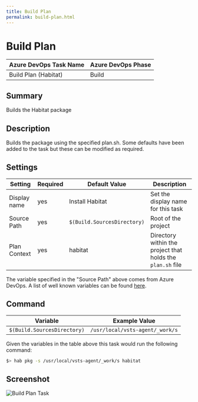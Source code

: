 ```yaml
---
title: Build Plan
permalink: build-plan.html
---
```


# Build Plan

| **Azure DevOps Task Name**   | **Azure DevOps Phase** |
|----------------------|----------------|
| Build Plan (Habitat) | Build          |

## Summary

Builds the Habitat package

## Description

Builds the package using the specified plan.sh. Some defaults have been added to the task but these can be modified as required.

## Settings

| Setting      | Required | Default Value               | Description                                                |
|--------------|----------|-----------------------------|------------------------------------------------------------|
| Display name | yes      | Install Habitat             | Set the display name for this task                         |
| Source Path  | yes      | `$(Build.SourcesDirectory)` | Root of the project                                        |
| Plan Context | yes      | habitat                     | Directory within the project that holds the `plan.sh` file |

The variable specified in the "Source Path" above comes from Azure DevOps. A list of well known variables can be found [here](https://www.visualstudio.com/en-us/docs/build/define/variables).

## Command

| Variable                    | Example Value                   |
|-----------------------------|---------------------------------|
| `$(Build.SourcesDirectory)` | `/usr/local/vsts-agent/_work/s` |

Given the variables in the table above this task would run the following command:

```bash
$> hab pkg -s /usr/local/vsts-agent/_work/s habitat
```

## Screenshot

![Build Plan Task](/images/build_plan.png)
